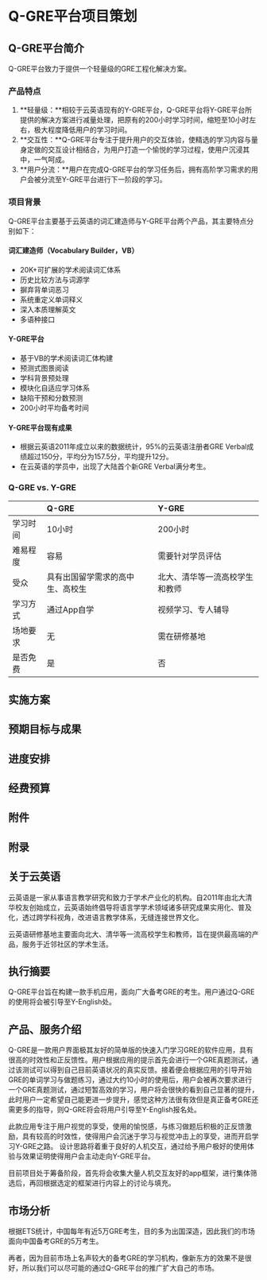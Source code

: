 # Q-GRE平台项目策划

## Q-GRE平台简介
Q-GRE平台致力于提供一个轻量级的GRE工程化解决方案。

### 产品特点
1. **轻量级：**相较于云英语现有的Y-GRE平台，Q-GRE平台将Y-GRE平台所提供的解决方案进行减量处理，把原有的200小时学习时间，缩短至10小时左右，极大程度降低用户的学习时间。
2. **交互性：**Q-GRE平台专注于提升用户的交互体验，使精选的学习内容与量身定做的交互设计相结合，为用户打造一个愉悦的学习过程，使用户沉浸其中，一气呵成。
3. **用户分流：**用户在完成Q-GRE平台的学习任务后，拥有高阶学习需求的用户会被分流至Y-GRE平台进行下一阶段的学习。

### 项目背景
Q-GRE平台主要基于云英语的词汇建造师与Y-GRE平台两个产品，其主要特点分别如下：

#### 词汇建造师（Vocabulary Builder，VB）
* 20K+可扩展的学术阅读词汇体系
* 历史比较方法与词源学
* 摒弃背单词恶习
* 系统重定义单词释义
* 深入本质理解英文
* 多语种接口

#### Y-GRE平台
* 基于VB的学术阅读词汇体构建
* 预测式图景阅读
* 学科背景预处理
* 模块化自适应学习体系
* 缺陷干预和分数预测
* 200小时平均备考时间

#### Y-GRE平台现有成果
* 根据云英语2011年成立以来的数据统计，95%的云英语注册者GRE Verbal成绩超过150分，平均分为157.5分，平均提升12分。
* 在云英语的学员中，出现了大陆首个新GRE Verbal满分考生。

### Q-GRE vs. Y-GRE
|    |Q-GRE|Y-GRE|
|:---|:----|:----|
|学习时间|10小时|200小时|
|难易程度|容易|需要针对学员评估|
|受众|具有出国留学需求的高中生、高校生|北大、清华等一流高校学生和教师|
|学习方式|通过App自学|视频学习、专人辅导|
|场地要求|无|需在研修基地|
|是否免费|是|否|

## 实施方案

## 预期目标与成果

## 进度安排

## 经费预算

## 附件

## 附录

## 关于云英语
云英语是一家从事语言教学研究和致力于学术产业化的机构。自2011年由北大清华校友创始成立，云英语始终倡导将语言学学术领域诸多研究成果实用化、普及化，透过跨学科视角，改进语言教学体系，无缝连接世界文化。

云英语研修基地主要面向北大、清华等一流高校学生和教师，旨在提供最高端的产品，服务于近邻社区的学术生活。

## 执行摘要
Q-GRE平台旨在构建一款手机应用，面向广大备考GRE的考生。用户通过Q-GRE的使用将会被引导至Y-English处。

## 产品、服务介绍
Q-GRE是一款用户界面极其友好的简单版的快速入门学习GRE的软件应用，具有很高的时效性和正反馈性。用户根据应用的提示首先会进行一个GRE真题测试，通过该测试可以得到自己目前英语状况的真实反馈。接着便会根据应用的引导开始GRE的单词学习与做题练习，通过大约10小时的使用后，用户会被再次要求进行一个GRE真题测试，通过短暂高效的学习，用户将会很快的看到自己显著的提升，此时用户一定希望自己能更进一步提升，感觉这种方法很有效但是真正备考GRE还需更多的指导，则Q-GRE将会将用户引导至Y-English报名处。

此款应用专注于用户视觉的享受，使用的愉悦感，与练习做题后积极的正反馈激励，具有较高的时效性，使得用户会沉迷于学习与视觉冲击上的享受，进而开启学习Y-GRE之路。
设计思路将着重于良好的人机交互，通过给予用户极好的使用体验与效果证明使得用户会主动走向Y-GRE平台。

目前项目处于筹备阶段，首先将会收集大量人机交互友好的app框架，进行集体筛选后，再回根据选定的框架进行内容上的讨论与填充。

## 市场分析
根据ETS统计，中国每年有近5万GRE考生，目的多为出国深造，因此我们的市场面向中国备考GRE的5万考生。

再者，因为目前市场上名声较大的备考GRE的学习机构，像新东方的效果不是很好，所以我们可以尽可能的通过Q-GRE平台的推广扩大自己的市场。

